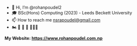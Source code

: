 - 👋 Hi, I’m @rohanpoudel2
- 🎓 BSc(Hons) Computing (2023) - Leeds Beckett University
- 📫 How to reach me nsrapoudel@gmail.com
- 🏍 🚗 🎸 🐷 🗻🇳🇵

**My Website: https://www.rohanpoudel.com.np**

<!---
rohanpoudel2/rohanpoudel2 is a ✨ special ✨ repository because its `README.md` (this file) appears on your GitHub profile.
You can click the Preview link to take a look at your changes.
--->
